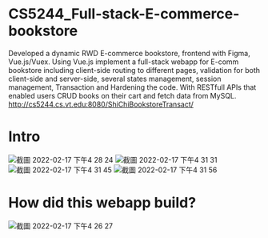 # CS5244_Full-stack-E-commerce-bookstore
Developed a dynamic RWD E-commerce bookstore, frontend with Figma, Vue.js/Vuex.
Using Vue.js implement a full-stack webapp for E-comm bookstore including client-side routing to different pages, validation for both client-side and server-side, several states management, session management, Transaction and Hardening the code. With RESTfull APIs that enabled users CRUD books on their cart and fetch data from MySQL.
http://cs5244.cs.vt.edu:8080/ShiChiBookstoreTransact/

# Intro
![截圖 2022-02-17 下午4 28 24](https://user-images.githubusercontent.com/44563581/154573757-b0f3d6f7-6f84-4dab-9e56-b7f86688086e.png)
![截圖 2022-02-17 下午4 31 31](https://user-images.githubusercontent.com/44563581/154574221-dca57377-de4d-43b0-9735-cc906b2c7333.png)
![截圖 2022-02-17 下午4 31 45](https://user-images.githubusercontent.com/44563581/154574229-2ddb42be-b632-4519-b141-aee967650ffb.png)
![截圖 2022-02-17 下午4 31 56](https://user-images.githubusercontent.com/44563581/154574235-1436d999-2696-4cb3-8af9-61c3c5261e71.png)

# How did this webapp build?
![截圖 2022-02-17 下午4 26 27](https://user-images.githubusercontent.com/44563581/154573484-662b7285-3f39-41c7-9ea7-ec5eaeb9b69c.png)

